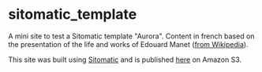 # sitomatic_template

A mini site to test a Sitomatic template "Aurora". Content in french based on the presentation of the life and works of Edouard Manet ([from Wikipedia](https://fr.wikipedia.org/wiki/Édouard_Manet)).

This site was built using [Sitomatic](http://sitomatic.com/) and is published [here](http://manet.stmtc.com) on Amazon S3.
